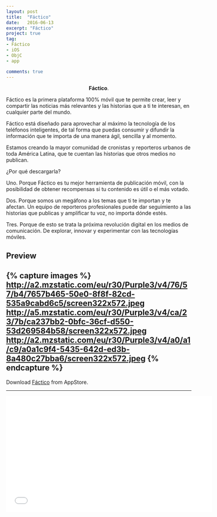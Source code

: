 ```yaml
---
layout: post
title:  "Fáctico"
date:   2016-06-13
excerpt: "Fáctico"
project: true
tag:
- Fáctico 
- iOS
- ObjC
- app

comments: true
---
```


    
<center><b>Fáctico</b>.</center>
     
 
Fáctico es la primera plataforma 100% móvil que te permite crear, leer y compartir las noticias más relevantes y las historias que a ti te interesan, en cualquier parte del mundo. 

Fáctico está diseñado para aprovechar al máximo la tecnología de los teléfonos inteligentes, de tal forma que puedas consumir y difundir la información que te importa de una manera ágil, sencilla y al momento. 

Estamos creando la mayor comunidad de cronistas y reporteros urbanos de toda América Latina, que te cuentan las historias que otros medios no publican. 

¿Por qué descargarla?

Uno. Porque Fáctico es tu mejor herramienta de publicación móvil, con la posibilidad de obtener recompensas si tu contenido es útil o el más votado. 

Dos. Porque somos un megáfono a los temas que ti te importan y te afectan. Un equipo de reporteros profesionales puede dar seguimiento a las historias que publicas y amplificar tu voz, no importa dónde estés. 

Tres. Porque de esto se trata la próxima revolución digital en los medios de comunicación. De explorar, innovar y experimentar con las tecnologías móviles.



## Preview

{% capture images %}
	http://a2.mzstatic.com/eu/r30/Purple3/v4/76/57/b4/7657b465-50e0-8f8f-82cd-535a9cabd6c5/screen322x572.jpeg
	http://a5.mzstatic.com/eu/r30/Purple3/v4/ca/23/7b/ca237bb2-0bfc-36cf-d550-53d269584b58/screen322x572.jpeg
	http://a2.mzstatic.com/eu/r30/Purple3/v4/a0/a1/c9/a0a1c9f4-5435-642d-ed3b-8a480c27bba6/screen322x572.jpeg
{% endcapture %}
---

  
      
Download  [Fáctico](https://itunes.apple.com/es/app/factico/id932967054?mt=8) from AppStore.      


---

<iframe width="560" height="315" src="//www.youtube.com/embed/59qrE3CPfrI" frameborder="0"> </iframe>

